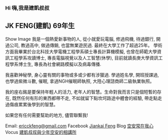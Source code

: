 ### Hi 嗨,我是建凱叔叔
## JK FENG(建凱) 69年生
Show Image
我是一個熱愛新事物的人, 從小就愛玩電腦, 修過飛機, 待過銀行, 開過公司, 教過高中, 做過傳銷, 也當無業遊民過. 最終在大學工作了超過25年。
學術方面我畢業於台北科技大學電機工程學系碩士專長計算機模擬, 也曾在師範大學資訊工程學系攻讀博士, 專長電腦視覺以及人工智慧(休學), 目前就讀長庚大學資訊工程學系博士生, 專長為社會網路模擬以及病毒傳播.

我喜歡神秘學, 身心靈有關的事物或多或少都有涉獵過. 學過姓名學, 開班授課過, 也學過紫微斗數, 催眠, 拿過NGH催眠師執照, 大陸心理諮商師二級執業執照。

我的座右銘是要保持年輕人的活力, 老年人的智慧。生命對我而言只是個短暫的存在, 既然任何有形的東西都帶不走, 不如就留下點坎坷路途中體會的經驗, 帶走點走過傷痕累累後學到的智慧。

如果您有任何需要幫助的地方, 儘管聯繫我!

Email: ericckfeng@gmail.com
Facebook [Jiankai Feng](https://www.facebook.com/jiankai.feng.12)
Blog [空安常在我心](https://wp.jin999.com/)
Vocus [建凱叔叔與少年空安的相講所](https://vocus.cc/salon/unclejiankai)

